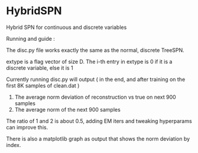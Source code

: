 # HybridSPN
Hybrid SPN for continuous and discrete variables

Running and guide :

The disc.py file works exactly the same as the normal, discrete TreeSPN.

extype is a flag vector of size D. The i-th entry in extype is 0 if it is a discrete variable, else it is 1

Currently running disc.py will output ( in the end, and after training on the first 8K samples of clean.dat )

1) The average norm deviation of reconstruction vs true on next 900 samples
2) The average norm of the next 900 samples

The ratio of 1 and 2 is about 0.5, adding EM iters and tweaking hyperparams can improve this.

There is also a matplotlib graph as output that shows the norm deviation by index.
